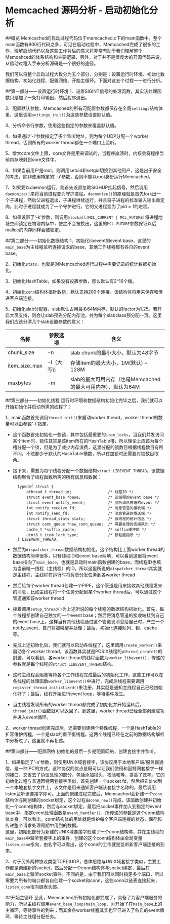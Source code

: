 
# Memcached 源码分析 - 启动初始化分析

##概览
Memcached的启动过程代码位于memcached.c下的main函数中，整个main函数有800行代码之多，可见在启动过程中，Memcached完成了很多的工作，理解启动代码以及这些工作背后的意义将非常有助于我们理解整个Memcahced的体系结构和主要逻辑，另外，对于并不是很庞大的开源代码来说，从启动过程入手来分析源码是一个很好的途径。

我们可以将整个启动过程大致分为五个部分，分别是：设置运行时环境、初始化数据结构、初始化线程、配置网络、开始主循环。下面对这五个过程一一进行分析。

##第一部分——设置运行时环境
1、设置SIGINT信号的处理函数，其实该处理函数只是加了一条打印输出，然后程序退出。 
 
2、配置默认参数，Memcached的所有可配置参数都保存在全局`settings`结构体里，这里调用`settings_init()`为这些参数设置默认值。  

3、分析命令行参数，使用这些指定的参数来覆盖默认值。  

4、如果通过'-l'参数指定了多个监听地址，则为每个UDP分配一个worker thread，否则所有的worker thread都在一个端口上监听。  

5、增大core文件上限，core文件是用来调试的，当程序崩溃时，内核会将程序当前内存映射到core文件中。  

6、如果当前用户是root，则调用setuid和setgid切换到其他用户，这是出于安全的考虑，除非使用特定的'-u'参数，否则不能以root身份运行Memcached。  

7、如果要以daemon运行，则首先设置忽略SIGHUP挂起信号，然后调用`daemonize()`来将当前进程变为守护进程。`daemonize()`的原理就是首先fork出一个子进程，然后父进程退出，子进程继续运行，并且将子进程的标准输入输出重定向，此时子进程就成为了一个守护进行，它的父进程变为了pid = 1的进程。  

8、如果设置了‘-k’参数，则调用`mlockall(MCL_CURRENT | MCL_FUTURE)`将进程地址空间锁定在物理内存中，使之不会被换出，这里的`MCL_FUTURE`参数保证以后malloc的内存同样会被锁定。  

##第二部分——初始化数据结构
1、初始化libevent的event base，这里的`main_base`为主线程监听连接请求的base，其他工作线程都有各自的event base。  

2、初始化`stats`，也就是对Memcached运行过程中需要记录的统计数据初始化。  

3、初始化HashTable，如果没有设置参数，那么默认有2^16个桶。  

4、初始化`conn`结构体指针数组，默认支持200个连接，该结构体将用来保存和传递客户端连接。  

5、初始化slab分配器，slab默认占用最多64M内存，默认的factor为1.25。若开启大页支持，则会让slab预先分配内存池，并为每个slabclass预分配一页。这里我们应该分清几个slab设置参数的意义：

名称 		   	| 参数选项 	| 含义
------------  	| ---------	| ------------
chunk_size 		| -n  		| slab chunk的最小大小，默认为48字节
item_size_max 	| -I（大写i）| 存储item的最大大小，1M(默认) ~ 128M
maxbytes 		| -m 		| slab的最大可用内存（也是Memcached的最大可用内存），默认为64M

##第三部分——初始化线程
运行时环境和数据结构初始化完毕之后，我们就可以开始初始化并启动所需的线程了：

1、main函数首先调用`thread_init()`来启动worker thread，worker thread的数量可以由参数‘-t’指定。

- 这个函数首先初始化一些锁，其中包括最重要的`item_locks`，当我们并发访问某个item时，锁住其实是该item所在的HashTable槽，所以理论上应该为每个槽分配一个锁，但是为了减少内存浪费，这里分配的锁数目根据线程数目有所不同，不过都少于默认的HashTable槽数，所以在加锁时还需要对锁数目取余。

- 接下来，需要为每个线程分配一个数据结构`struct LIBEVENT_THREAD`，该数据结构聚合了线程函数所需的所有信息和数据：

		typedef struct {
    		pthread_t thread_id;        		/* 线程ID */
    		struct event_base *base;    		/* 该线程的event base */
    		struct event notify_event;  		/* 监听消息管道的event */
    		int notify_receive_fd;      		/* 消息管道的接收端 */
    		int notify_send_fd;         		/* 消息管道的发送端 */
    		struct thread_stats stats;  		/* 该线程的统计信息 */
    		struct conn_queue *new_conn_queue;  /* 需要处理的连接队列 */
    		cache_t *suffix_cache;      		/* suffix缓冲区 */
   			uint8_t item_lock_type;     		/* 锁粒度指示 */
		} LIBEVENT_THREAD;
		
- 然后为`dispatcher_thread`数据结构初始化，这个结构比上面worker thread的数据结构简单很多，只有线程ID和event base两项，可以看到这里将event base指向了`main_base`，也就是启动时main函数创建的base，而线程ID也填为当前唯一线程（主线程）的ID。所以这里所说的`dispatcher_thread`其实就是主线程，主线程在运行时将负责分发任务到各worker thread

- 然后给每个worker thread创建一个PIPE，这个管道是用来接收其他线程发来的消息，比如主线程将一个任务分配到某个worker thread后，可以通过这个管道通知该worker thread

- 接着调用`setup_thread()`为上述所说的每个线程的数据结构初始化。首先，每个线程都创建自己独立的一个event base；然后将消息管道的接收端挂到自己的event base上，这样当有其他线程通过这个管道发消息给自己时，产生一个notify_event，自己将被唤醒并处理；最后，初始化连接队列、锁、cache等。

- 完成上述初始化后，我们就可以启动各线程了，这里调用`create_worker()`来启动各个worker thread，该函数其实就是POSIX线程的`pthread_create()`的封装，可以看到，各worker thread的线程函数为`worker_libevent()`，传递的参数就是每个线程的`struct LIBEVENT_THREAD`结构。

- 这时主线程会阻塞等待各个工作线程完成最后的初始化工作，这些工作可以在各线程的处理函数`worker_libevent()`中进行，完成后线程需要调用`register_thread_initialized()`来注册，其实就是通知主线程自己已经初始化好了；最后，线程开始进行event loop，等待事件发生。

- 当主线程发现所有的worker thread都完成了初始化并开始运转后，`thread_init()`函数就可以返回了，到这里，worker thread已经全部创建成功并进入event循环。

2、worker thread创建完成后，还需要创建两个特殊线程，一个是HashTable的扩容维护线程，一个是slab的重平衡线程。这两个线程已经在之前的数据结构解析中分析过了，这里就不再复述。

##第四部分——配置网络
初始化的最后一步是配置网络，创建套接字并监听。

1、如果指定了‘-s’参数，则使用UNIX域套接字，该协议用于本地客户端/服务器通信，是一种IPC的方式。这种协议的优点是既可以让我们使用和因特网套接字一样的接口，又省去了协议处理的部分，包括添加报头、校验和等，提高了效率。它的初始化过程与普通因特网套接字类似，首先创建一个socket fd，然后把它bind到一个本地套接字文件上，该文件是用来通知客户端该套接字名称的，最后调用listen监听该套接字即可。上面的创建过程完成后，Memcached会新建一个`conn`结构体与刚创建的socket绑定，这个过程由`conn_new()`完成，该函数创建并初始化一个conn结构体，然后与socket绑定，最后把socket事件加入到指定的event base中，指定event处理函数是`event_handler()`，所传递的参数是这个conn结构体本身。可以看出，conn结构体的用处就是维护每个客户端连接的状态，保存和传递整个请求处理周期中用到的数据。  
这里，初始化部分为新建的UNIX域套接字创建了一个conn结构体，并在主线程的`main_base`中监听套接字上的事件，创建的这个conn结构体由全局变量`listen_conn`指向，由名字可以看出，这个conn的工作就是监听新客户端连接的到来。

2、对于另外两种协议类型TCP和UDP，总体思路与UNIX域套接字类似，主要工作都是创建新的socket，然后分配一个conn结构体与socket绑定，最后在`main_base`上监听socket事件。不同的是，由于我们可以同时指定多个端口，所以需要为所有的端口都各自创建一个socket和conn，这些conn以链表连接起来，`listen_conn`指向链表头部。

##开始主循环
至此，Memcached所有初始化都完成了，具备了为客户端服务的能力，所以主线程调用`event_base_loop(main_loop, 0)`开始了在`main_base`上的主循环，等待事件的到来；而其余各worker线程其实也早已进入了各自的event循环，等待主线程分配任务。
